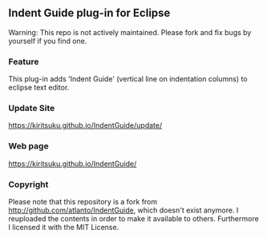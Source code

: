 ## Indent Guide plug-in for Eclipse

Warning: This repo is not actively maintained. Please fork and fix bugs by yourself if you find one.

### Feature
This plug-in adds 'Indent Guide' (vertical line on indentation columns) to eclipse text editor.

### Update Site
https://kiritsuku.github.io/IndentGuide/update/

### Web page
https://kiritsuku.github.io/IndentGuide/

### Copyright
Please note that this repository is a fork from http://github.com/atlanto/IndentGuide, which doesn't exist anymore. I reuploaded the contents in order to make it available to others. Furthermore I licensed it with the MIT License.
